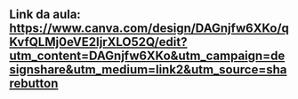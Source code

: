 ## Link da aula: https://www.canva.com/design/DAGnjfw6XKo/qKvfQLMj0eVE2IjrXLO52Q/edit?utm_content=DAGnjfw6XKo&utm_campaign=designshare&utm_medium=link2&utm_source=sharebutton
